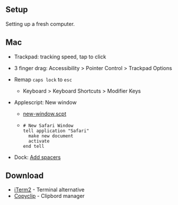 ## Setup
Setting up a fresh computer.

## Mac
- Trackpad: tracking speed, tap to click
- 3 finger drag: Accessibility > Pointer Control > Trackpad Options

- Remap `caps lock` to `esc`
    - Keyboard > Keyboard Shortcuts > Modifier Keys
- Applescript: New window
    - [new-window.scpt](https://github.com/rileynwong/dotfiles-old/blob/master/chrome-new-window.scpt)
    -
      ```
      # New Safari Window
      tell application "Safari"
        make new document
        activate
      end tell
      ```

 
- Dock: [Add spacers](https://www.macrumors.com/how-to/group-app-icons-macos-dock/)

## Download
- [iTerm2](https://iterm2.com) - Terminal alternative 
- [Copyclip](https://apps.apple.com/us/app/copyclip-clipboard-history/id595191960?mt=12) - Clipbord manager

